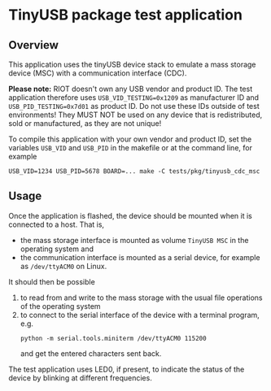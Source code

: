 # TinyUSB package test application

## Overview

This application uses the tinyUSB device stack to emulate a mass storage
device (MSC) with a communication interface (CDC).

**Please note:** RIOT doesn't own any USB vendor and product ID. The test
application therefore uses `USB_VID_TESTING=0x1209` as manufacturer ID and
`USB_PID_TESTING=0x7d01` as product ID. Do not use these IDs outside of
test environments! They MUST NOT be used on any device that is redistributed,
sold or manufactured, as they are not unique!

To compile this application with your own vendor and product ID, set the
variables `USB_VID` and `USB_PID` in the makefile or at the command line,
for example

```
USB_VID=1234 USB_PID=5678 BOARD=... make -C tests/pkg/tinyusb_cdc_msc
```

## Usage

Once the application is flashed, the device should be mounted when it is
connected to a host. That is,

- the mass storage interface is mounted as volume `TinyUSB MSC` in the
  operating system and
- the communication interface is mounted as a serial device, for example
  as `/dev/ttyACM0` on Linux.

It should then be possible

1. to read from and write to the mass storage with the usual file operations
   of the operating system
2. to connect to the serial interface of the device with a terminal program, e.g.
   ```
   python -m serial.tools.miniterm /dev/ttyACM0 115200
   ```
   and get the entered characters sent back.

The test application uses LED0, if present, to indicate the status of the
device by blinking at different frequencies.
